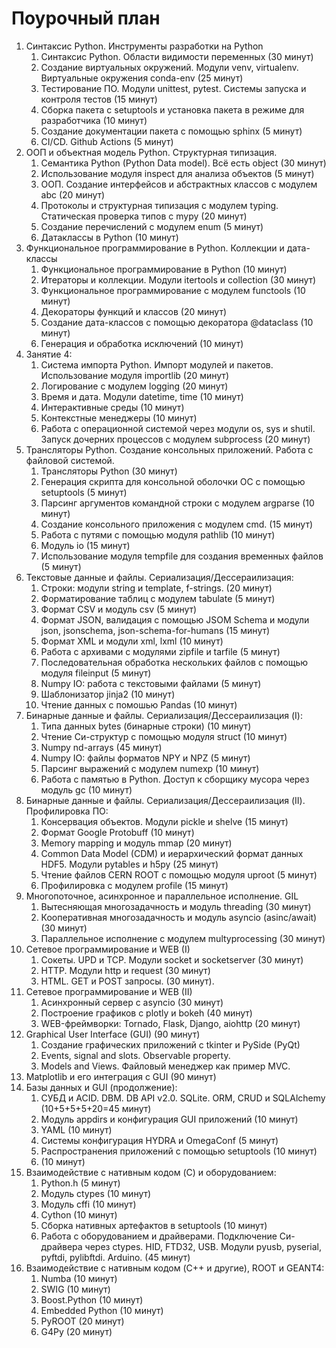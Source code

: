 # Поурочный план

1. Синтаксис Python. Инструменты разработки на Python
   1. Синтаксис Python. Области видимости переменных (30 минут)
   2. Создание виртуальных окружений. Модули venv, virtualenv. Виртуальные окружения conda-env (25 минут)
   3. Тестирование ПО. Модули unittest, pytest. Системы запуска и контроля тестов (15 минут)
   4. Сборка пакета с setuptools и установка пакета в режиме для разработчика (10 минут)
   5. Создание документации пакета с помощью sphinx (5 минут)
   6. CI/CD. Github Actions (5 минут)
2. ООП и объектная модель Python. Структурная типизация.
   1. Семантика Python (Python Data model). Всё есть object (30 минут)
   2. Использование модуля inspect для анализа объектов (5 минут)
   3. ООП. Создание интерфейсов и абстрактных классов с модулем abc (20 минут)
   4. Протоколы и структурная типизация с модулем typing. Статическая проверка типов с mypy (20 минут)
   5. Создание перечислений с модулем enum (5 минут)
   6. Датаклассы в Python (10 минут)
3. Функциональное программирование в Python. Коллекции и дата-классы
   1. Функциональное программирование в Python (10 минут)
   2. Итераторы и коллекции. Модули itertools и collection (30 минут)
   3. Функциональное программирование c модулем functools (10 минут)
   4. Декораторы функций и классов (20 минут)
   5. Создание дата-классов с помощью декоратора @dataclass (10 минут)
   6. Генерация и обработка исключений (10 минут)
4. Занятие 4:
   1. Система импорта Python. Импорт модулей и пакетов. Использование модуля importlib (20 минут)
   2. Логирование с модулем logging (20 минут)
   3. Время и дата. Модули datetime, time (10 минут)
   4. Интерактивные среды (10 минут)
   5. Контекстные менеджеры (10 минут)
   6. Работа с операционной системой через модули os, sys и shutil. Запуск дочерних процессов с модулем subprocess (20 минут)
5. Трансляторы Python. Создание консольных приложений. Работа с файловой системой.
   1. Трансляторы Python (30 минут)
   2. Генерация скрипта для консольной оболочки ОС с помощью setuptools (5 минут)
   3. Парсинг аргументов командной строки с модулем argparse (10 минут)
   4. Создание консольного приложения с модулем cmd. (15 минут)
   5. Работа с путями с помощью модуля pathlib (10 минут)
   6. Модуль io (15 минут)
   7. Использование модуля tempfile для создания временных файлов (5 минут)
6. Текстовые данные и файлы. Сериализация/Дессераилизация:
   1. Строки: модули string и template, f-strings. (20 минут)
   2. Форматирование таблиц с модулем tabulate (5 минут)
   3. Формат CSV и модуль csv (5 минут)
   4. Формат JSON, валидация с помощью JSOM Schema и модули json, jsonschema, json-schema-for-humans (15 минут)
   5. Формат XML и модули xml, lxml (10 минут)
   6. Работа с архивами с модулями zipfile и tarfile (5 минут)
   7. Последовательная обработка нескольких файлов с помощью модуля fileinput (5 минут)
   8. Numpy IO: работа с текстовыми файлами (5 минут)
   9. Шаблонизатор jinja2 (10 минут)
   10. Чтение данных с помошью Pandas (10 минут)
7. Бинарные данные и файлы. Сериализация/Дессераилизация (I):
   1. Типа данных bytes (бинарные строки) (10 минут)
   2. Чтение Си-структур с помощью модуля struct (10 минут)
   3. Numpy nd-arrays (45 минут)
   4. Numpy IO: файлы форматов NPY и NPZ (5 минут)
   5. Парсинг выражений с модулем numexp (10 минут)
   6. Работа с памятью в Python. Доступ к сборщику мусора через модуль gc (10 минут)
8. Бинарные данные и файлы. Сериализация/Дессераилизация (II). Профилировка ПО: 
   1. Консервация объектов. Модули pickle и shelve (15 минут)
   2. Формат Google Protobuff (10 минут)
   3. Memory mapping и модуль mmap (20 минут)
   4. Common Data Model (CDM) и иерархический формат данных HDF5. Модули pytables и h5py (25 минут)
   5. Чтение файлов CERN ROOT с помощью модуля uproot (5 минут)
   6. Профилировка с модулем profile (15 минут)
9. Многопоточное, асинхронное и параллельное исполнение. GIL
   1. Вытесняющая многозадачность и модуль threading (30 минут)
   2. Кооперативная многозадачность и модуль asyncio (asinc/await) (30 минут)
   3. Параллельное исполнение с модулем multyprocessing (30 минут)
10. Сетевое программирование и WEB (I)
    1. Сокеты. UPD и TCP. Модули socket и socketserver (30 минут)
    2. HTTP. Модули http и request (30 минут)
    3. HTML. GET и POST запросы. (30 минут).
11. Сетевое программирование и WEB (II)
    1. Асинхронный сервер с asyncio (30 минут)
    2. Построение графиков с plotly и bokeh (40 минут)
    3. WEB-фреймворки: Tornado, Flask, Django, aiohttp (20 минут)
12. Graphical User Interface (GUI) (90 минут)
    1. Создание графических приложений с tkinter и PySide (PyQt)
    2. Events, signal and slots. Observable property.
    3. Models and Views. Файловый менеджер как пример MVC.
13. Matplotlib и его интеграция с GUI (90 минут)
14. Базы данных и GUI (продолжение):
    1. СУБД и ACID. DBM. DB API v2.0. SQLite. ORM, CRUD и SQLAlchemy (10+5+5+5+20=45 минут)
    2. Модуль appdirs и конфигурация GUI приложений (10 минут)
    3. YAML (10 минут)
    4. Системы конфигурация HYDRA и OmegaConf (5 минут)
    5. Распространения приложений с помощью setuptools (10 минут)
    6. (10 минут)
15. Взаимодействие с нативным кодом (C) и оборудованием:
    1. Python.h (5 минут)
    2. Модуль ctypes (10 минут)
    3. Модуль cffi (10 минут)
    4. Cython (10 минут)
    5. Сборка нативных артефактов в setuptools (10 минут)
    6. Работа с оборудованием и драйверами. Подключение Си-драйвера через ctypes. HID, FTD32, USB. Модули pyusb, pyserial, pyftdi, pylibftdi. Arduino. (45 минут)
16. Взаимодействие с нативным кодом (C++ и другие), ROOT и GEANT4:
    1. Numba (10 минут)
    2. SWIG (10 минут)
    3. Boost.Python (10 минут)
    4. Embedded Python (10 минут)
    5. PyROOT (20 минут)
    6. G4Py (20 минут)